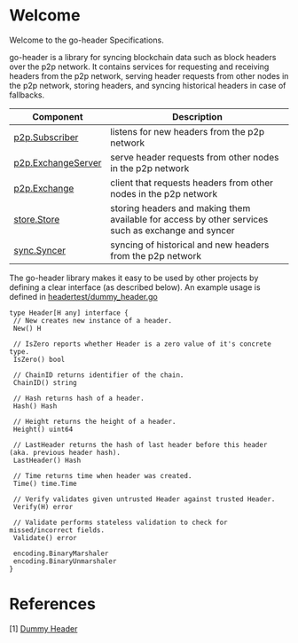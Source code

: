 # Welcome

Welcome to the go-header Specifications.

go-header is a library for syncing blockchain data such as block headers over the p2p network. It contains services for requesting and receiving headers from the p2p network, serving header requests from other nodes in the p2p network, storing headers, and syncing historical headers in case of fallbacks.

|Component|Description|
|---|---|
|[p2p.Subscriber](../../p2p/p2p.md)|listens for new headers from the p2p network|
|[p2p.ExchangeServer](../../p2p/p2p.md)|serve header requests from other nodes in the p2p network|
|[p2p.Exchange](../../p2p/p2p.md)|client that requests headers from other nodes in the p2p network|
|[store.Store](../../store/store.md)|storing headers and making them available for access by other services such as exchange and syncer|
|[sync.Syncer](../../sync/sync.md)|syncing of historical and new headers from the p2p network|

The go-header library makes it easy to be used by other projects by defining a clear interface (as described below). An example usage is defined in [headertest/dummy_header.go][dummy header]

```
type Header[H any] interface {
 // New creates new instance of a header.
 New() H
 
 // IsZero reports whether Header is a zero value of it's concrete type.
 IsZero() bool
 
 // ChainID returns identifier of the chain.
 ChainID() string
 
 // Hash returns hash of a header.
 Hash() Hash
 
 // Height returns the height of a header.
 Height() uint64
 
 // LastHeader returns the hash of last header before this header (aka. previous header hash).
 LastHeader() Hash
 
 // Time returns time when header was created.
 Time() time.Time
 
 // Verify validates given untrusted Header against trusted Header.
 Verify(H) error

 // Validate performs stateless validation to check for missed/incorrect fields.
 Validate() error

 encoding.BinaryMarshaler
 encoding.BinaryUnmarshaler
}
```

# References

[1] [Dummy Header][dummy header]

[dummy header]: https://github.com/celestiaorg/go-header/blob/main/headertest/dummy_header.go
